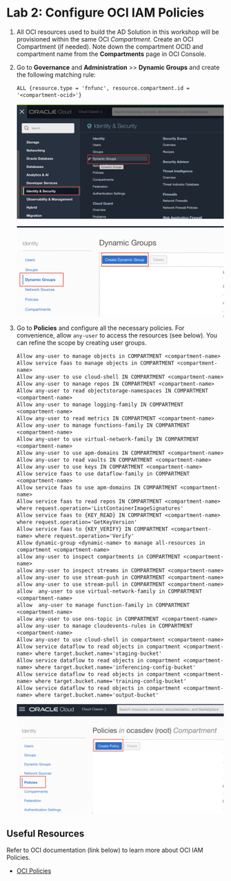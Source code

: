 Lab 2: Configure OCI IAM Policies
===

1.  All OCI resources used to build the AD Solution in this workshop will be provisioned within the same OCI *Compartment*. Create an OCI Compartment (if needed).  Note down the compartment OCID and compartment name from the **Compartments** page in OCI Console.

    
2.  Go to **Governance** and **Administration** >> **Dynamic Groups** and create the following matching rule:
    
    ```
    ALL {resource.type = 'fnfunc', resource.compartment.id = '<compartment-ocid>'}
    ```
    ![](./images/Set-Policy1.png)
    
    ![](./images/Set-Policy2.png)
    
3.  Go to **Policies** and configure all the necessary policies. For convenience, allow `any-user` to access the resources (see below). You can refine the scope by creating user groups.
        
    ```
    Allow any-user to manage objects in COMPARTMENT <compartment-name>
    Allow service faas to manage objects in COMPARTMENT <compartment-name>
    Allow any-user to use cloud-shell IN COMPARTMENT <compartment-name>
    Allow any-user to manage repos IN COMPARTMENT <compartment-name>
    Allow any-user to read objectstorage-namespaces IN COMPARTMENT <compartment-name>
    Allow any-user to manage logging-family IN COMPARTMENT <compartment-name>
    Allow any-user to read metrics IN COMPARTMENT <compartment-name>
    Allow any-user to manage functions-family IN COMPARTMENT <compartment-name>
    Allow any-user to use virtual-network-family IN COMPARTMENT <compartment-name>
    Allow any-user to use apm-domains IN COMPARTMENT <compartment-name>
    Allow any-user to read vaults IN COMPARTMENT <compartment-name>
    Allow any-user to use keys IN COMPARTMENT <compartment-name>
    Allow service faas to use dataflow-family in COMPARTMENT <compartment-name>
    Allow service faas to use apm-domains IN COMPARTMENT <compartment-name>
    Allow service faas to read repos IN COMPARTMENT <compartment-name> where request.operation='ListContainerImageSignatures'
    Allow service faas to {KEY_READ} IN COMPARTMENT <compartment-name> where request.operation='GetKeyVersion'
    Allow service faas to {KEY_VERIFY} IN COMPARTMENT <compartment-name> where request.operation='Verify'
    Allow dynamic-group <dynamic-name> to manage all-resources in compartment <compartment-name>
    allow any-user to inspect compartments in COMPARTMENT <compartment-name>
    allow any-user to inspect streams in COMPARTMENT <compartment-name>
    allow any-user to use stream-push in COMPARTMENT <compartment-name>
    allow any-user to use stream-pull in COMPARTMENT <compartment-name>
    allow  any-user to use virtual-network-family in COMPARTMENT <compartment-name>
    allow  any-user to manage function-family in COMPARTMENT <compartment-name>
    allow any-user to use ons-topic in COMPARTMENT <compartment-name>
    allow any-user to manage cloudevents-rules in COMPARTMENT <compartment-name>
    Allow any-user to use cloud-shell in compartment <compartment-name>
    Allow service dataflow to read objects in compartment <compartment-name> where target.bucket.name='staging-bucket'
    Allow service dataflow to read objects in compartment <compartment-name> where target.bucket.name='inferencing-config-bucket'
    Allow service dataflow to read objects in compartment <compartment-name> where target.bucket.name='training-config-bucket'
    Allow service dataflow to read objects in compartment <compartment-name> where target.bucket.name='output-bucket'
    ```
    ![](./images/Set-Policy3.png)

## Useful Resources
Refer to OCI documentation (link below) to learn more about OCI IAM Policies.

- [OCI Policies](https://docs.oracle.com/en-us/iaas/Content/Identity/Concepts/policygetstarted.htm)
